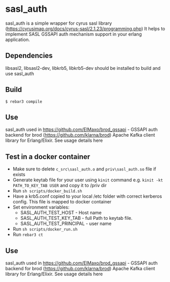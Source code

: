 sasl_auth
=====

sasl_auth is a simple wrapper for cyrus sasl library (https://cyrusimap.org/docs/cyrus-sasl/2.1.23/programming.php)
It helps to implement SASL GSSAPI auth mechanism support in your erlang application.

Dependencies
-----

libsasl2, libsasl2-dev, libkrb5, libkrb5-dev should be installed to build and use sasl_auth

Build
-----

    $ rebar3 compile

Use
-----

sasl_auth used in https://github.com/ElMaxo/brod_gssapi - GSSAPI auth backend for brod (https://github.com/klarna/brod) Apache Kafka client library for Erlang/Elixir. See usage details here

Test in a docker container
----
- Make sure to delete `c_src\sasl_auth.o` and `priv\sasl_auth.so` file if exists
- Generate keytab file for your user using `kinit` command e.g. `kinit -kt PATH_TO_KEY_TAB USER` and copy it to /priv dir
- Run `sh scripts/docker_build.sh`
- Have a krb5.conf copied to your local /etc folder with correct kerberos config. This file is mapped to docker container
- Set environment variables:
  - SASL_AUTH_TEST_HOST - Host name
  - SASL_AUTH_TEST_KEY_TAB - full Path to keytab file.
  - SASL_AUTH_TEST_PRINCIPAL - user name
- Run `sh scripts/docker_run.sh`
- Run `rebar3 ct`

Use
-----

sasl_auth used in https://github.com/ElMaxo/brod_gssapi - GSSAPI auth backend for brod (https://github.com/klarna/brod) Apache Kafka client library for Erlang/Elixir. See usage details here
